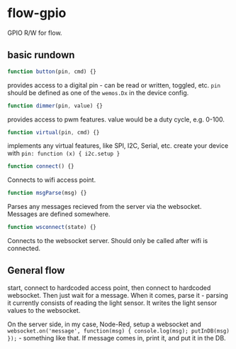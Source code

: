 # flow-gpio
GPIO R/W for flow.

## basic rundown
```javascript
function button(pin, cmd) {}
```
provides access to a digital pin - can be read or written, toggled, etc. `pin` should be defined as one of the `wemos.Dx` in the device config. 
```javascript
function dimmer(pin, value) {}
```
provides access to pwm features. value would be a duty cycle, e.g. 0-100.
```javascript
function virtual(pin, cmd) {}
```
implements any virtual features, like SPI, I2C, Serial, etc. create your device with `pin: function (x) { i2c.setup }`
```javascript
function connect() {}
```
Connects to wifi access point.
```javascript
function msgParse(msg) {}
```
Parses any messages recieved from the server via the websocket. Messages are defined somewhere.
```javascript
function wsconnect(state) {}
```
Connects to the websocket server. Should only be called after wifi is connected.

## General flow
start, connect to hardcoded access point, then connect to hardcoded websocket. Then just wait for a message. When it comes, parse it - parsing it currently consists of reading the light sensor. It writes the light sensor values to the websocket.

On the server side, in my case, Node-Red, setup a websocket and `websocket.on('message', function(msg) { console.log(msg); putInDB(msg) });` - something like that. If message comes in, print it, and put it in the DB.
